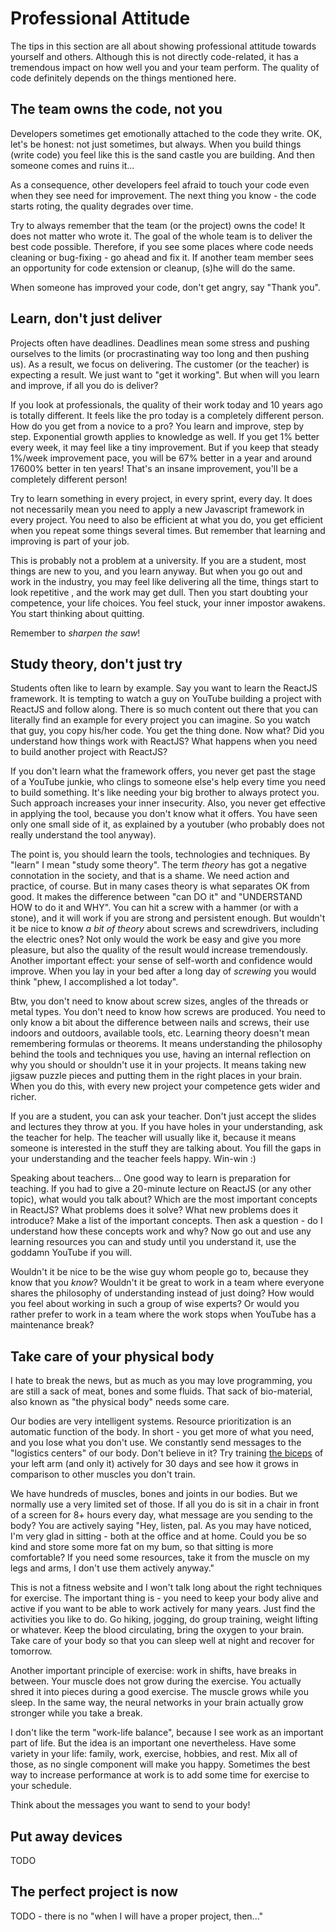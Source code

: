 # Professional Attitude

The tips in this section are all about showing professional attitude towards yourself and others.
Although this is not directly code-related, it has a tremendous impact on how well you and your team
perform. The quality of code definitely depends on the things mentioned here.

## The team owns the code, not you

Developers sometimes get emotionally attached to the code they write. OK, let's be honest: not just
sometimes, but always. When you build things (write code) you feel like this is the sand castle you
are building. And then someone comes and ruins it...

As a consequence, other developers feel afraid to touch your code even when they see need for
improvement. The next thing you know - the code starts roting, the quality degrades over time.

Try to always remember that the team (or the project) owns the code! It does not matter who wrote
it. The goal of the whole team is to deliver the best code possible. Therefore, if you see some
places where code needs cleaning or bug-fixing - go ahead and fix it. If another team member sees an
opportunity for code extension or cleanup, (s)he will do the same.

When someone has improved your code, don't get angry, say "Thank you".

## Learn, don't just deliver

Projects often have deadlines. Deadlines mean some stress and pushing ourselves to the limits
(or procrastinating way too long and then pushing us). As a result, we focus on delivering. The
customer (or the teacher) is expecting a result. We just want to "get it working". But when will you
learn and improve, if all you do is deliver?

If you look at professionals, the quality of their work today and 10 years ago is totally different.
It feels like the pro today is a completely different person. How do you get from a novice to a pro?
You learn and improve, step by step. Exponential growth applies to knowledge as well. If you get 1%
better every week, it may feel like a tiny improvement. But if you keep that steady 1%/week
improvement pace, you will be 67% better in a year and around 17600% better in ten years! That's an
insane improvement, you'll be a completely different person!

Try to learn something in every project, in every sprint, every day. It does not necessarily mean
you need to apply a new Javascript framework in every project. You need to also be efficient at what
you do, you get efficient when you repeat some things several times. But remember that learning and
improving is part of your job.

This is probably not a problem at a university. If you are a student, most things are new to you,
and you learn anyway. But when you go out and work in the industry, you may feel like delivering all
the time, things start to look repetitive , and the work may get dull. Then you start doubting your
competence, your life choices. You feel stuck, your inner impostor awakens. You start thinking about
quitting.

Remember to _sharpen the saw_!

## Study theory, don't just try

Students often like to learn by example. Say you want to learn the ReactJS framework. It is tempting
to watch a guy on YouTube building a project with ReactJS and follow along. There is so much content
out there that you can literally find an example for every project you can imagine. So you watch
that guy, you copy his/her code. You get the thing done. Now what? Did you understand how things
work with ReactJS? What happens when you need to build another project with ReactJS?

If you don't learn what the framework offers, you never get past the stage of a YouTube junkie, who
clings to someone else's help every time you need to build something. It's like needing your big
brother to always protect you. Such approach increases your inner insecurity. Also, you never get
effective in applying the tool, because you don't know what it offers. You have seen only one small
side of it, as explained by a youtuber (who probably does not really understand the tool anyway).

The point is, you should learn the tools, technologies and techniques. By "learn" I mean "study some
theory". The term _theory_ has got a negative connotation in the society, and that is a shame. We
need action and practice, of course. But in many cases theory is what separates OK from good. It
makes the difference between "can DO it" and "UNDERSTAND HOW to do it and WHY". You can hit a screw
with a hammer (or with a stone), and it will work if you are strong and persistent enough. But
wouldn't it be nice to know _a bit of theory_ about screws and screwdrivers, including the electric
ones? Not only would the work be easy and give you more pleasure, but also the quality of the result
would increase tremendously. Another important effect: your sense of self-worth and confidence would
improve. When you lay in your bed after a long day of _screwing_ you would think "phew, I
accomplished a lot today".

Btw, you don't need to know about screw sizes, angles of the threads or metal types. You don't need
to know how screws are produced. You need to only know a bit about the difference between nails and
screws, their use indoors and outdoors, available tools, etc. Learning theory doesn't mean
remembering formulas or theorems. It means understanding the philosophy behind the tools and
techniques you use, having an internal reflection on why you should or shouldn't use it in your
projects. It means taking new jigsaw puzzle pieces and putting them in the right places in your
brain. When you do this, with every new project your competence gets wider and richer.

If you are a student, you can ask your teacher. Don't just accept the slides and lectures they throw
at you. If you have holes in your understanding, ask the teacher for help. The teacher will usually
like it, because it means someone is interested in the stuff they are talking about. You fill the
gaps in your understanding and the teacher feels happy. Win-win :)

Speaking about teachers... One good way to learn is preparation for teaching. If you had to give a
20-minute lecture on ReactJS (or any other topic), what would you talk about? Which are the most
important concepts in ReactJS? What problems does it solve? What new problems does it introduce?
Make a list of the important concepts. Then ask a question - do I understand how these concepts work
and why? Now go out and use any learning resources you can and study until you understand it, use
the goddamn YouTube if you will.

Wouldn't it be nice to be the wise guy whom people go to, because they know that you _know_?
Wouldn't it be great to work in a team where everyone shares the philosophy of understanding instead
of just doing? How would you feel about working in such a group of wise experts? Or would you rather
prefer to work in a team where the work stops when YouTube has a maintenance break?

## Take care of your physical body

I hate to break the news, but as much as you may love programming, you are still a sack of meat,
bones and some fluids. That sack of bio-material, also known as "the physical body" needs some care.

Our bodies are very intelligent systems. Resource prioritization is an automatic function of the
body. In short - you get more of what you need, and you lose what you don't use. We constantly send
messages to the "logistics centers" of our body. Don't believe in it? Try
training [the biceps](https://www.youtube.com/watch?v=v0deQPDVFZ8) of your left arm (and only it)
actively for 30 days and see how it grows in comparison to other muscles you don't train.

We have hundreds of muscles, bones and joints in our bodies. But we normally use a very limited set
of those. If all you do is sit in a chair in front of a screen for 8+ hours every day, what message
are you sending to the body? You are actively saying "Hey, listen, pal. As you may have noticed, I'm
very glad in sitting - both at the office and at home. Could you be so kind and store some more fat
on my bum, so that sitting is more comfortable? If you need some resources, take it from the muscle
on my legs and arms, I don't use them actively anyway."

This is not a fitness website and I won't talk long about the right techniques for exercise. The
important thing is - you need to keep your body alive and active if you want to be able to work
actively for many years. Just find the activities you like to do. Go hiking, jogging, do group
training, weight lifting or whatever. Keep the blood circulating, bring the oxygen to your brain.
Take care of your body so that you can sleep well at night and recover for tomorrow.

Another important principle of exercise: work in shifts, have breaks in between. Your muscle does
not grow during the exercise. You actually shred it into pieces during a good exercise. The muscle
grows while you sleep. In the same way, the neural networks in your brain actually grow stronger
while you take a break.

I don't like the term "work-life balance", because I see work as an important part of life. But the
idea is an important one nevertheless. Have some variety in your life: family, work, exercise,
hobbies, and rest. Mix all of those, as no single component will make you happy. Sometimes the best
way to increase performance at work is to add some time for exercise to your schedule.

Think about the messages you want to send to your body!

## Put away devices

TODO

## The perfect project is now

TODO - there is no "when I will have a proper project, then..."
